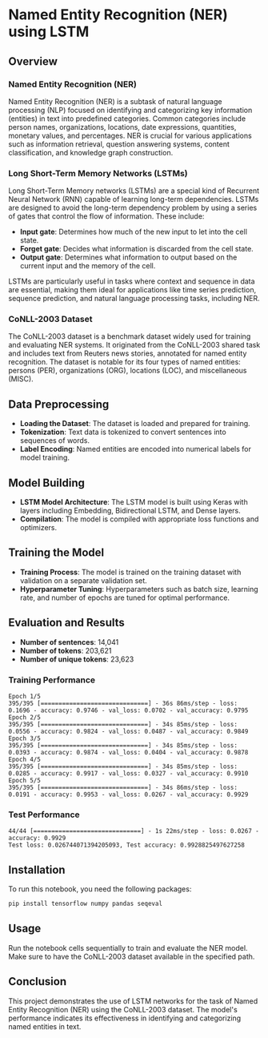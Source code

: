
# Named Entity Recognition (NER) using LSTM

## Overview

### Named Entity Recognition (NER)
Named Entity Recognition (NER) is a subtask of natural language processing (NLP) focused on identifying and categorizing key information (entities) in text into predefined categories. Common categories include person names, organizations, locations, date expressions, quantities, monetary values, and percentages. NER is crucial for various applications such as information retrieval, question answering systems, content classification, and knowledge graph construction.

### Long Short-Term Memory Networks (LSTMs)
Long Short-Term Memory networks (LSTMs) are a special kind of Recurrent Neural Network (RNN) capable of learning long-term dependencies. LSTMs are designed to avoid the long-term dependency problem by using a series of gates that control the flow of information. These include:
- **Input gate**: Determines how much of the new input to let into the cell state.
- **Forget gate**: Decides what information is discarded from the cell state.
- **Output gate**: Determines what information to output based on the current input and the memory of the cell.

LSTMs are particularly useful in tasks where context and sequence in data are essential, making them ideal for applications like time series prediction, sequence prediction, and natural language processing tasks, including NER.

### CoNLL-2003 Dataset
The CoNLL-2003 dataset is a benchmark dataset widely used for training and evaluating NER systems. It originated from the CoNLL-2003 shared task and includes text from Reuters news stories, annotated for named entity recognition. The dataset is notable for its four types of named entities: persons (PER), organizations (ORG), locations (LOC), and miscellaneous (MISC).

## Data Preprocessing
- **Loading the Dataset**: The dataset is loaded and prepared for training.
- **Tokenization**: Text data is tokenized to convert sentences into sequences of words.
- **Label Encoding**: Named entities are encoded into numerical labels for model training.

## Model Building
- **LSTM Model Architecture**: The LSTM model is built using Keras with layers including Embedding, Bidirectional LSTM, and Dense layers.
- **Compilation**: The model is compiled with appropriate loss functions and optimizers.

## Training the Model
- **Training Process**: The model is trained on the training dataset with validation on a separate validation set.
- **Hyperparameter Tuning**: Hyperparameters such as batch size, learning rate, and number of epochs are tuned for optimal performance.

## Evaluation and Results
- **Number of sentences**: 14,041
- **Number of tokens**: 203,621
- **Number of unique tokens**: 23,623

### Training Performance
```
Epoch 1/5
395/395 [==============================] - 36s 86ms/step - loss: 0.1696 - accuracy: 0.9746 - val_loss: 0.0702 - val_accuracy: 0.9795
Epoch 2/5
395/395 [==============================] - 34s 85ms/step - loss: 0.0556 - accuracy: 0.9824 - val_loss: 0.0487 - val_accuracy: 0.9849
Epoch 3/5
395/395 [==============================] - 34s 85ms/step - loss: 0.0393 - accuracy: 0.9874 - val_loss: 0.0404 - val_accuracy: 0.9878
Epoch 4/5
395/395 [==============================] - 34s 85ms/step - loss: 0.0285 - accuracy: 0.9917 - val_loss: 0.0327 - val_accuracy: 0.9910
Epoch 5/5
395/395 [==============================] - 34s 86ms/step - loss: 0.0191 - accuracy: 0.9953 - val_loss: 0.0267 - val_accuracy: 0.9929
```
### Test Performance
```
44/44 [==============================] - 1s 22ms/step - loss: 0.0267 - accuracy: 0.9929
Test loss: 0.026744071394205093, Test accuracy: 0.9928825497627258
```
## Installation

To run this notebook, you need the following packages:

```bash
pip install tensorflow numpy pandas seqeval
```

## Usage

Run the notebook cells sequentially to train and evaluate the NER model. Make sure to have the CoNLL-2003 dataset available in the specified path.

## Conclusion

This project demonstrates the use of LSTM networks for the task of Named Entity Recognition (NER) using the CoNLL-2003 dataset. The model's performance indicates its effectiveness in identifying and categorizing named entities in text.
